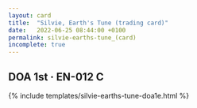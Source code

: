 ```yaml
---
layout: card
title:  "Silvie, Earth's Tune (trading card)"
date:   2022-06-25 08:44:00 +0100
permalink: silvie-earths-tune_(card)
incomplete: true
---
```


## DOA 1st &middot; EN-012 C

{% include templates/silvie-earths-tune-doa1e.html %}